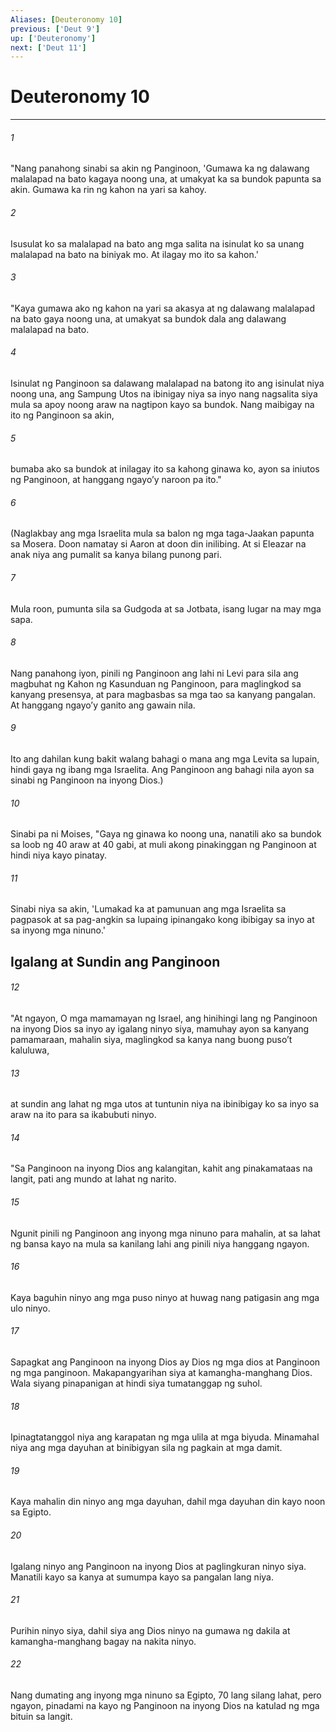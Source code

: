 ```yaml
---
Aliases: [Deuteronomy 10]
previous: ['Deut 9']
up: ['Deuteronomy']
next: ['Deut 11']
---
```

# Deuteronomy 10

***


###### 1 


"Nang panahong sinabi sa akin ng Panginoon, 'Gumawa ka ng dalawang malalapad na bato kagaya noong una, at umakyat ka sa bundok papunta sa akin. Gumawa ka rin ng kahon na yari sa kahoy. 


###### 2 


Isusulat ko sa malalapad na bato ang mga salita na isinulat ko sa unang malalapad na bato na biniyak mo. At ilagay mo ito sa kahon.' 


###### 3 


"Kaya gumawa ako ng kahon na yari sa akasya at ng dalawang malalapad na bato gaya noong una, at umakyat sa bundok dala ang dalawang malalapad na bato. 


###### 4 


Isinulat ng Panginoon sa dalawang malalapad na batong ito ang isinulat niya noong una, ang Sampung Utos na ibinigay niya sa inyo nang nagsalita siya mula sa apoy noong araw na nagtipon kayo sa bundok. Nang maibigay na ito ng Panginoon sa akin, 


###### 5 


bumaba ako sa bundok at inilagay ito sa kahong ginawa ko, ayon sa iniutos ng Panginoon, at hanggang ngayoʼy naroon pa ito." 


###### 6 


(Naglakbay ang mga Israelita mula sa balon ng mga taga-Jaakan papunta sa Mosera. Doon namatay si Aaron at doon din inilibing. At si Eleazar na anak niya ang pumalit sa kanya bilang punong pari. 


###### 7 


Mula roon, pumunta sila sa Gudgoda at sa Jotbata, isang lugar na may mga sapa. 


###### 8 


Nang panahong iyon, pinili ng Panginoon ang lahi ni Levi para sila ang magbuhat ng Kahon ng Kasunduan ng Panginoon, para maglingkod sa kanyang presensya, at para magbasbas sa mga tao sa kanyang pangalan. At hanggang ngayoʼy ganito ang gawain nila. 


###### 9 


Ito ang dahilan kung bakit walang bahagi o mana ang mga Levita sa lupain, hindi gaya ng ibang mga Israelita. Ang Panginoon ang bahagi nila ayon sa sinabi ng Panginoon na inyong Dios.) 


###### 10 


Sinabi pa ni Moises, "Gaya ng ginawa ko noong una, nanatili ako sa bundok sa loob ng 40 araw at 40 gabi, at muli akong pinakinggan ng Panginoon at hindi niya kayo pinatay. 


###### 11 


Sinabi niya sa akin, 'Lumakad ka at pamunuan ang mga Israelita sa pagpasok at sa pag-angkin sa lupaing ipinangako kong ibibigay sa inyo at sa inyong mga ninuno.' 

## Igalang at Sundin ang Panginoon 


###### 12 


"At ngayon, O mga mamamayan ng Israel, ang hinihingi lang ng Panginoon na inyong Dios sa inyo ay igalang ninyo siya, mamuhay ayon sa kanyang pamamaraan, mahalin siya, maglingkod sa kanya nang buong pusoʼt kaluluwa, 


###### 13 


at sundin ang lahat ng mga utos at tuntunin niya na ibinibigay ko sa inyo sa araw na ito para sa ikabubuti ninyo. 


###### 14 


"Sa Panginoon na inyong Dios ang kalangitan, kahit ang pinakamataas na langit, pati ang mundo at lahat ng narito. 


###### 15 


Ngunit pinili ng Panginoon ang inyong mga ninuno para mahalin, at sa lahat ng bansa kayo na mula sa kanilang lahi ang pinili niya hanggang ngayon. 


###### 16 


Kaya baguhin ninyo ang mga puso ninyo at huwag nang patigasin ang mga ulo ninyo. 


###### 17 


Sapagkat ang Panginoon na inyong Dios ay Dios ng mga dios at Panginoon ng mga panginoon. Makapangyarihan siya at kamangha-manghang Dios. Wala siyang pinapanigan at hindi siya tumatanggap ng suhol. 


###### 18 


Ipinagtatanggol niya ang karapatan ng mga ulila at mga biyuda. Minamahal niya ang mga dayuhan at binibigyan sila ng pagkain at mga damit. 


###### 19 


Kaya mahalin din ninyo ang mga dayuhan, dahil mga dayuhan din kayo noon sa Egipto. 


###### 20 


Igalang ninyo ang Panginoon na inyong Dios at paglingkuran ninyo siya. Manatili kayo sa kanya at sumumpa kayo sa pangalan lang niya. 


###### 21 


Purihin ninyo siya, dahil siya ang Dios ninyo na gumawa ng dakila at kamangha-manghang bagay na nakita ninyo. 


###### 22 


Nang dumating ang inyong mga ninuno sa Egipto, 70 lang silang lahat, pero ngayon, pinadami na kayo ng Panginoon na inyong Dios na katulad ng mga bituin sa langit.
